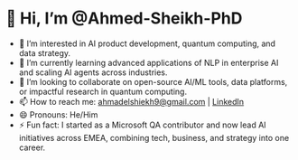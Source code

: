 # 👋 Hi, I’m @Ahmed-Sheikh-PhD

- 👀 I’m interested in AI product development, quantum computing, and data strategy.
- 🌱 I’m currently learning advanced applications of NLP in enterprise AI and scaling AI agents across industries.
- 💞️ I’m looking to collaborate on open-source AI/ML tools, data platforms, or impactful research in quantum computing.
- 📫 How to reach me: ahmadelshiekh9@gmail.com | [LinkedIn](https://linkedin.com/in/ahmad-el-shiekh-02b9b01a1)
- 😄 Pronouns: He/Him
- ⚡ Fun fact: I started as a Microsoft QA contributor and now lead AI initiatives across EMEA, combining tech, business, and strategy into one career.

<!---
Ahmed-Sheikh-PhD/Ahmed-Sheikh-PhD is a ✨ special ✨ repository because its `README.md` (this file) appears on your GitHub profile.
